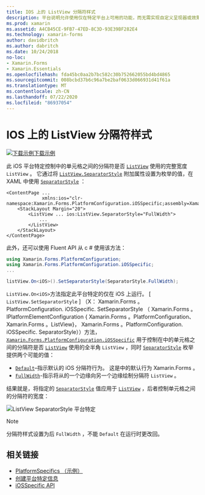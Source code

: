 ```yaml
---
title: IOS 上的 ListView 分隔符样式
description: 平台说明允许使用仅在特定平台上可用的功能，而无需实现自定义呈现器或效果。 本文介绍如何使用特定于 iOS 平台的来控制 ListView 中的单元格之间的分隔符是否使用 ListView 的全角。
ms.prod: xamarin
ms.assetid: A4CB45CE-9FB7-47ED-8C3D-93E39BF282E4
ms.technology: xamarin-forms
author: davidbritch
ms.author: dabritch
ms.date: 10/24/2018
no-loc:
- Xamarin.Forms
- Xamarin.Essentials
ms.openlocfilehash: fda45bc0aa2b7bc582c30b752662055bd4bd4865
ms.sourcegitcommit: 008bcbd37b6c96a7be2baf0633d066931d41f61a
ms.translationtype: MT
ms.contentlocale: zh-CN
ms.lasthandoff: 07/22/2020
ms.locfileid: "86937054"
---
```

# <a name="listview-separator-style-on-ios"></a>IOS 上的 ListView 分隔符样式

[![下载示例](~/media/shared/download.png)下载示例](https://docs.microsoft.com/samples/xamarin/xamarin-forms-samples/userinterface-platformspecifics)

此 iOS 平台特定控制中的单元格之间的分隔符是否 [`ListView`](xref:Xamarin.Forms.ListView) 使用的完整宽度 `ListView` 。 它通过将 [`ListView.SeparatorStyle`](xref:Xamarin.Forms.PlatformConfiguration.iOSSpecific.ListView.SeparatorStyleProperty) 附加属性设置为枚举的值，在 XAML 中使用 [`SeparatorStyle`](xref:Xamarin.Forms.PlatformConfiguration.iOSSpecific.SeparatorStyle) ：

```xaml
<ContentPage ...
             xmlns:ios="clr-namespace:Xamarin.Forms.PlatformConfiguration.iOSSpecific;assembly=Xamarin.Forms.Core">
    <StackLayout Margin="20">
        <ListView ... ios:ListView.SeparatorStyle="FullWidth">
            ...
        </ListView>
    </StackLayout>
</ContentPage>
```

此外，还可以使用 Fluent API 从 c # 使用该方法：

```csharp
using Xamarin.Forms.PlatformConfiguration;
using Xamarin.Forms.PlatformConfiguration.iOSSpecific;
...

listView.On<iOS>().SetSeparatorStyle(SeparatorStyle.FullWidth);
```

`ListView.On<iOS>`方法指定此平台特定的仅在 iOS 上运行。 [ `ListView.SetSeparatorStyle` ] （X： Xamarin.Forms 。PlatformConfiguration. iOSSpecific. SetSeparatorStyle （ Xamarin.Forms 。IPlatformElementConfiguration { Xamarin.Forms 。PlatformConfiguration、 Xamarin.Forms 。ListView}， Xamarin.Forms 。PlatformConfiguration. iOSSpecific. SeparatorStyle））方法， [`Xamarin.Forms.PlatformConfiguration.iOSSpecific`](xref:Xamarin.Forms.PlatformConfiguration.iOSSpecific) 用于控制在中的单元格之间的分隔符是否 [`ListView`](xref:Xamarin.Forms.ListView) 使用的全半角 `ListView` ，同时 [`SeparatorStyle`](xref:Xamarin.Forms.PlatformConfiguration.iOSSpecific.SeparatorStyle) 枚举提供两个可能的值：

- [`Default`](xref:Xamarin.Forms.PlatformConfiguration.iOSSpecific.SeparatorStyle.Default)–指示默认的 iOS 分隔符行为。 这是中的默认行为 Xamarin.Forms 。
- [`FullWidth`](xref:Xamarin.Forms.PlatformConfiguration.iOSSpecific.SeparatorStyle.FullWidth)-指示将从的一个边缘向另一个边缘绘制分隔符 `ListView` 。

结果就是，将指定的 [`SeparatorStyle`](xref:Xamarin.Forms.PlatformConfiguration.iOSSpecific.SeparatorStyle) 值应用于 [`ListView`](xref:Xamarin.Forms.ListView) ，后者控制单元格之间的分隔符的宽度：

![ListView SeparatorStyle 平台特定](listview-separator-style-images/listview-separatorstyle.png)

> [!NOTE]
> 分隔符样式设置为后 `FullWidth` ，不能 `Default` 在运行时更改回。

## <a name="related-links"></a>相关链接

- [PlatformSpecifics （示例）](https://docs.microsoft.com/samples/xamarin/xamarin-forms-samples/userinterface-platformspecifics)
- [创建平台特定信息](~/xamarin-forms/platform/platform-specifics/index.md#creating-platform-specifics)
- [iOSSpecific API](xref:Xamarin.Forms.PlatformConfiguration.iOSSpecific)
